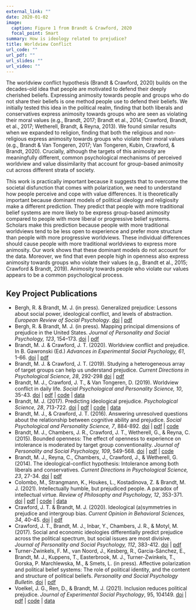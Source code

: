 ```yaml
---
external_link: ""
date: 2020-01-02
image:
  caption: Figure 1 from Brandt & Crawford, 2020
  focal_point: Smart
summary: How is ideology related to prejudice?
title: Worldview Conflict
url_code: ""
url_pdf: ""
url_slides: ""
url_video: ""
---
```


The worldview conflict hypothesis (Brandt & Crawford, 2020) builds on the decades-old idea that people are motivated to defend their deeply cherished beliefs. Expressing animosity towards people and groups who do not share their beliefs is one method people use to defend their beliefs. We initially tested this idea in the political realm, finding that both liberals and conservatives express animosity towards groups who are seen as violating their moral values (e.g., Brandt, 2017; Brandt et al., 2014; Crawford, Brandt, et al., 2017; Wetherell, Brandt, & Reyna, 2013). We found similar results when we expanded to religion, finding that both the religious and non-religious express animosity towards groups who violate their moral values (e.g., Brandt & Van Tongeren, 2017; Van Tongeren, Kubin, Crawford, & Brandt, 2020). Crucially, although the targets of this animosity are meaningfully different, common psychological mechanisms of perceived worldview and value dissimilarity that account for group-based animosity cut across different strata of society.

This work is practically important because it suggests that to overcome the societal disfunction that comes with polarization, we need to understand how people perceive and cope with value differences. It is theoretically important because dominant models of political ideology and religiosity make a different prediction. They predict that people with more traditional belief systems are more likely to be express group-based animosity compared to people with more liberal or progressive belief systems. Scholars make this prediction because people with more traditional worldviews tend to be less open to experience and prefer more structure than people with more progressive worldviews. These individual differences should cause people with more traditional worldviews to express more animosity. Our work shows that these dominant models do not account for the data. Moreover, we find that even people high in openness also express animosity towards groups who violate their values (e.g., Brandt et al., 2015; Crawford & Brandt, 2019). Animosity towards people who violate our values appears to be a common psychological process.

## Key Project Publications

<ul>
<li>
Bergh, R. & Brandt, M. J. (in press). Generalized prejudice: Lessons
about social power, ideological conflict, and levels of abstraction.
<i>European Review of Social Psychology</i>.
<a href="https://doi.org/10.1080/10463283.2022.2040140">doi</a> |
<a href="https://osf.io/nv48f/">pdf</a>
<li>
Bergh, R. & Brandt, M. J. (in press). Mapping principal dimensions of
prejudice in the United States. <i>Journal of Personality and Social
Psychology, 123</i>, 154–173. <a href="https://doi.org/10.1037/pspi0000360">doi</a> |
<a href="https://osf.io/a29my/">pdf</a>
<li>
Brandt, M. J. & Crawford, J. T. (2020). Worldview conflict and
prejudice. In B. Gawronski (Ed.) <i>Advances in Experimental Social
Psychology, 61</i>, 1-66.
<a href="https://doi.org/10.1016/bs.aesp.2019.09.002">doi</a> |
<a href="https://osf.io/t7vpw/">pdf</a>
<li>
Brandt, M. J. & Crawford, J. T. (2019). Studying a heterogeneous array
of target groups can help us understand prejudice. <i>Current Directions
in Psychological Science, 28</i>, 292-298
<a href="https://doi.org/10.1177/0963721419830382">doi</a> |
<a href="https://osf.io/2kcdf/">pdf</a>
<li>
Brandt, M. J., Crawford, J. T., & Van Tongeren, D. (2019). Worldview
conflict in daily life. <i>Social Psychological and Personality Science,
10</i>, 35-43.
<a href="https://doi.org/10.1177/1948550617733517">doi</a> |
<a href="https://osf.io/shfw2/">pdf</a> |
<a href="https://dataverse.nl/dataset.xhtml?persistentId=hdl:10411/APY9ZO">code</a>
|
<a href="https://dataverse.nl/dataset.xhtml?persistentId=hdl:10411/APY9ZO">data</a>
<li>
Brandt, M. J. (2017). Predicting ideological prejudice. <i>Psychological
Science, 28</i>, 713-722.
<a href="https://doi.org/10.1177/0956797617693004">doi</a> |
<a href="https://osf.io/z83cb/">pdf</a> |
<a href="https://osf.io/3xgtk/">code</a> |
<a href="https://osf.io/3xgtk/">data</a>
<li>
Brandt, M. J., & Crawford, J. T. (2016). Answering unresolved questions
about the relationship between cognitive ability and prejudice.
<i>Social Psychological and Personality Science, 7</i>, 884-892.
<a href="https://doi.org/10.1177/1948550616660592">doi</a> |
<a href="https://osf.io/tgzha/">pdf</a> |
<a href="https://osf.io/hvs9t/wiki/home/">code</a>
<li>
Brandt, M. J., Chambers, J. R., Crawford, J. T., Wetherell, G., & Reyna,
C. (2015). Bounded openness: The effect of openness to experience on
intolerance is moderated by target group conventionality. <i>Journal of
Personality and Social Psychology, 109</i>, 549-568.
<a href="https://doi.org/10.1037/pspp0000055">doi</a> |
<a href="https://osf.io/tqnes/">pdf</a> |
<a href="https://www.dataverse.nl/dvn/dv/tilburguniversity/faces/study/StudyPage.xhtml?globalId=hdl:10411/20642&studyListingIndex=2_26fac8bc5d2ccb42b35d9a327692">code</a>
<li>
Brandt, M. J., Reyna, C., Chambers, J., Crawford, J., & Wetherell, G.
(2014). The ideological-conflict hypothesis: Intolerance among both
liberals and conservatives. <i>Current Directions in Psychological
Science, 23</i>, 27-34.
<a href="https://doi.org/10.1177/0963721413510932">doi</a> |
<a href="https://osf.io/tqdzj/">pdf</a>
<li>
Colombo, M., Strangmann, K., Houkes, L., Kostadinova, Z. & Brandt, M. J.
(2021). Intellectually humble, but prejudiced people. A paradox of
intellectual virtue. <i>Review of Philosophy and Psychology, 12</i>,
353-371. <a href="https://doi.org/10.1007/s13164-020-00496-4">doi</a> |
<a href="https://osf.io/6veam/">pdf</a> |
<a href="https://osf.io/k5qmw/">code</a> |
<a href="https://osf.io/k5qmw/">data</a>
<li>
Crawford, J. T. & Brandt, M. J. (2020). Ideological (a)symmetries in
prejudice and intergroup bias. <i>Current Opinion in Behavioral
Sciences, 34</i>, 40-45.
<a href="https://doi.org/10.1016/j.cobeha.2019.11.007">doi</a> |
<a href="https://osf.io/bnga2/">pdf</a>
<li>
Crawford, J. T., Brandt, M. J., Inbar, Y., Chambers, J. R., & Motyl, M.
(2017). Social and economic ideologies differentially predict prejudice
across the political spectrum, but social issues are most divisive.
<i>Journal of Personality and Social Psychology, 112</i>, 383-412.
<a href="https://doi.org/10.1037/pspa0000074">doi</a> |
<a href="https://osf.io/3t2yk/">pdf</a>
<li>
Turner-Zwinkels, F. M., van Noord, J., Kesberg, R., Garcia-Sánchez, E.,
Brandt, M. J., Kuppens, T., Easterbrook, M. J., Turner-Zwinkels, T.,
Gorska, P. Marchlewska, M., & Smets, L. (in press). Affective
polarization and political belief systems: The role of political
identity, and the content and structure of political beliefs.
<i>Personality and Social Psychology Bulletin</i>.
<a href="https://doi.org/10.1177/01461672231183935">doi</a> |
<a href="https://osf.io/he2ay">pdf</a>
<li>
Voelkel, J. G., Ren, D., & Brandt, M. J. (2021). Inclusion reduces
political prejudice. <i>Journal of Experimental Social Psychology</i>,
95, 104149. <a href="https://doi.org/10.1016/j.jesp.2021.104149">doi</a>
| <a href="https://osf.io/7muny/">pdf</a> |
<a href="https://osf.io/jcmmp/">code</a> |
<a href="https://osf.io/jcmmp/">data</a>
</ul>
